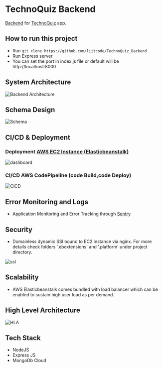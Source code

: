 # TechnoQuiz Backend

[Backend](https://technoquiz-env.eba-33dpsiuk.ap-south-1.elasticbeanstalk.com) for [TechnoQuiz](https://technoquiz.netlify.app) app.


## How to run this project

- Run `git clone https://github.com/liitcode/TechnoQuiz_Backend`
- Run Express server
- You can set the port in index.js file or default will be http://localhost:8000


## System Architecture

![Backend Architecture](https://ik.imagekit.io/16zqnfdfuhh/TQ_Backend/Backend_Architecture_BTrDxC9p4.jpg)


## Schema Design

![Schema](https://ik.imagekit.io/16zqnfdfuhh/TQ_Backend/Schema_Design.jpg)


## CI/CD & Deployment

### Deployment [AWS EC2 Instance (Elasticbeanstalk)](https://technoquiz-env.eba-33dpsiuk.ap-south-1.elasticbeanstalk.com)

![dashboard](https://ik.imagekit.io/16zqnfdfuhh/TQ_Backend/Screenshot_2021-06-26_at_6.16.52_PM.png)

### CI/CD AWS CodePipeline (code Build,code Deploy)

![CiCD](https://ik.imagekit.io/16zqnfdfuhh/TQ_Backend/Screenshot_2021-06-26_at_6.17.34_PM.png)


## Error Monitoring and Logs

- Application Monitoring and Error Tracking through [Sentry](https://sentry.io/organizations/divyanshu-verma/projects/technoquiz_backend/?project=5831144) 

## Security

- Domainless dynamic SSl bound to EC2 instance via nginx. For more details check folders '.ebextensions' and '.platform' under project directory.

![ssl](https://ik.imagekit.io/16zqnfdfuhh/TQ_Backend/ss__UE-Blv4-8.jpg)


## Scalability

- AWS Elasticbeanstalk comes bundled with load balancer which can be enabled to sustain high user load as per demand.


## High Level Architecture

![HLA](https://ik.imagekit.io/16zqnfdfuhh/TQ_Backend/HLA_Update_dhq1FPVE9.png)

## Tech Stack

- NodeJS
- Express JS
- MongoDb Cloud




